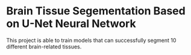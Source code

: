 # Brain Tissue Segementation Based on U-Net Neural Network
This project is able to train models that can successfully segment 10 different brain-related tissues.


